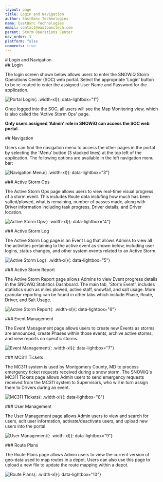 ```yaml
---
layout: page
title: Login and Navigation
author: EastBanc Technologies
name: EastBanc Technologies
email: contact@eastbanctech.com
parent: Storm Operations Center
nav_order: 1
platform: false
comments: true
---
```


<section id="Login-and-Navigation" markdown="1">
# Login and Navigation

<section id="Login" markdown="1">
## Login

The login screen shown below allows users to enter the SNOWiQ Storm Operations Center (SOC) web portal. Select the appropriate 'Login' button to be re-routed to enter the assigned User Name and Password for the application.

![Portal Login](/images/soc/soc-login-and-navigation/portal-login.png){: .width-xl}{: data-lightbox="1"}

Once logged into the SOC, all users will see the Map Monitoring view, which is also called the 'Active Storm Ops' page.

**Only users assigned 'Admin' role in SNOWiQ can access the SOC web portal.**

</section>

<section id="Navigation" markdown="1">
## Navigation

Users can find the navigation menu to access the other pages in the portal by selecting the 'Menu' button (3 stacked lines) at the top left of the application. The following options  are available in the left navigation menu bar:

![Navigation Menu](/images/soc/soc-login-and-navigation/navigation-menu.png){: .width-xl}{: data-lightbox="3"}

<section id="Active-Storm-Ops" markdown="1">
### Active Storm Ops

The Active Storm Ops page allows users to view real-time visual progress of a storm event. This includes Route data inclufing how much has been salted/plowed, what is remaining, number of passes made, along with Driver information including task progress, Driver details, and Driver location.

![Active Storm Ops](/images/soc/soc-login-and-navigation/home-page1.png){: .width-xl}{: data-lightbox="4"}
</section>

<section id="Active-Storm-Log" markdown="1">
### Active Storm Log

The Active Storm Log page is an Event Log that allows Admins to view all the activities pertaining to the active event as shown below, including user logins, status changes, and other system events related to an Active Storm.

![Active Storm Log](/images/soc/soc-login-and-navigation/active-storm-log.png){: .width-xl}{: data-lightbox="5"}
</section>

<section id="Active-Storm-Report" markdown="1">
### Active Storm Report

The Active Storm Report page allows Admins to view Event progress details in the SNOWiQ Statistics Dashboard. The main tab, 'Storm Event', includes statistics such as miles plowed, active staff, snowfall, and salt usage. More granular reporting can be found in other tabs which include Phase, Route, Driver, and Salt Usage.

![Active Storm Report](/images/soc/soc-login-and-navigation/active-storm-report.png){: .width-xl}{: data-lightbox="6"}
</section>

<section id="Event-Management" markdown="1">
### Event Management

The Event Management page allows users to create new Events as storms are announced, create Phases within those events, archive active storms, and view reports on specific storms.

![Event Management](/images/soc/soc-login-and-navigation/event-management.png){: .width-xl}{: data-lightbox="7"}
</section>

<section id="MC311-Tickets" markdown="1">
### MC311 Tickets

The MC311 system is used by Montgomery County, MD to process emergency ticket requests received during a snow storm. The SNOWiQ's MC311 Tickets page allows Admin users to send emergency requests received from the MC311 system to Supervisors, who will in turn assign them to Drivers during an event.

![MC311 Tickets](/images/soc/soc-login-and-navigation/mc311-tickets.png){: .width-xl}{: data-lightbox="8"}
</section>

<section id="User-Management" markdown="1">
### User Management

The User Management page allows Admin users to view and search for users, edit user information, activate/deactivate users, and upload new users into the portal.

![User Management](/images/soc/soc-login-and-navigation/user-management.png){: .width-xl}{: data-lightbox="9"}
</section>

<section id="Route-Plans" markdown="1">
### Route Plans

The Route Plans page allows Admin users to view the current version of geo-data used to map routes in a depot. Users can also use this page to upload a new file to update the route mapping within a depot.

![Route Plans](/images/soc/soc-login-and-navigation/route-plans.png){: .width-xl}{: data-lightbox="10"}
</section>
</section>
</section>

